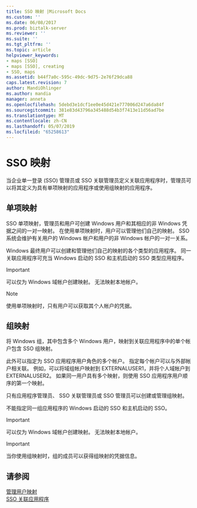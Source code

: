 ```yaml
---
title: SSO 映射 |Microsoft Docs
ms.custom: ''
ms.date: 06/08/2017
ms.prod: biztalk-server
ms.reviewer: ''
ms.suite: ''
ms.tgt_pltfrm: ''
ms.topic: article
helpviewer_keywords:
- maps [SSO]
- maps [SSO], creating
- SSO, maps
ms.assetid: b44f7a0c-595c-49dc-9d75-2e76f29dca88
caps.latest.revision: 7
author: MandiOhlinger
ms.author: mandia
manager: anneta
ms.openlocfilehash: 5debd3e1dcf1ee0e45d421e777006d247a6da84f
ms.sourcegitcommit: 381e83d43796a345488d54b3f7413e11d56ad7be
ms.translationtype: MT
ms.contentlocale: zh-CN
ms.lasthandoff: 05/07/2019
ms.locfileid: "65258613"
---
```

# <a name="sso-mappings"></a>SSO 映射
当企业单一登录 (SSO) 管理员或 SSO 关联管理员定义关联应用程序时，管理员可以将其定义为具有单项映射的应用程序或使用组映射的应用程序。  
  
## <a name="individual-mappings"></a>单项映射  
 SSO 单项映射，管理员和用户可创建 Windows 用户和其相应的非 Windows 凭据之间的一对一映射。 在使用单项映射时，用户可以管理他们自己的映射。 SSO 系统会维护有关用户的 Windows 帐户和用户的非 Windows 帐户的一对一关系。  
  
 Windows 最终用户可以创建和管理他们自己的映射的各个类型的应用程序。 同一关联应用程序可充当 Windows 启动的 SSO 和主机启动的 SSO 类型应用程序。  
  
> [!IMPORTANT]
>  可以仅为 Windows 域帐户创建映射。 无法映射本地帐户。  
  
> [!NOTE]
>  使用单项映射时，只有用户可以获取其个人帐户的凭据。  
  
## <a name="group-mapping"></a>组映射  
 将 Windows 组，其中包含多个 Windows 用户，映射到关联应用程序中的单个帐户包含 SSO 组映射。  
  
 此外可以指定为 SSO 应用程序用户角色的多个帐户。 指定每个帐户可以与外部帐户相关联。 例如，可以将域组帐户映射到 EXTERNALUSER1，并将个人域帐户到 EXTERNALUSER2。 如果同一用户具有多个映射，则使用 SSO 应用程序用户顺序的第一个映射。  
  
 只有应用程序管理员、 SSO 关联管理员或 SSO 管理员可以创建或管理组映射。  
  
 不能指定同一组应用程序的 Windows 启动的 SSO 和主机启动的 SSO。  
  
> [!IMPORTANT]
>  可以仅为 Windows 域帐户创建映射。 无法映射本地帐户。  
  
> [!IMPORTANT]
>  当你使用组映射时，组的成员可以获得组映射的凭据信息。  
  
## <a name="see-also"></a>请参阅  
 [管理用户映射](../core/managing-user-mappings.md)   
 [SSO 关联应用程序](../core/sso-affiliate-applications.md)